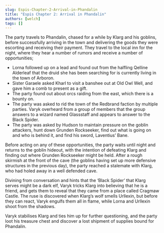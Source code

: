 ```yaml
---
slug: Espis-Chapter-2-Arrival-in-Phandalin
title: "Espis Chapter 2: Arrival in Phandalin"
authors: [welch]
tags: []
---
```


The party travels to Phandalin, chased for a while by Klarg and his goblins, before successfully arriving in the town and delivering the goods they were escorting and receiving their payment. They travel to the local inn for the night, where they hear a number of rumors and receive a number of opportunities;

<!--truncate-->
 
- Lorna followed up on a lead and found out from the halfling Qelline Alderleaf that the druid she has been searching for is currently living in the town of Arboron.
- Sister Garaele asked Kharl to visit a banshee out at Old Owl Well, and gave him a comb to present as a gift.
- The party found out about orcs raiding from the east, which there is a bounty on.
- The party was asked to rid the town of the Redbrand faction by multiple parties. Varyk overheard from a group of members that the group answers to a wizard named Glassstaff and appears to answer to the Black Spider.
- The party was asked by Hudson to maintain pressure on the goblin attackers, hunt down Grunden Rockseeker, find out what is going on and who is behind it, and find his sword, Laventius’ Bane.

Before acting on any of these opportunities, the party waits until night and returns to the goblin hideout, with the intention of defeating Klarg and finding out where Grunden Rockseeker might be held. After a rough skirmish at the front of the cave (the goblins having set up more defensive structures in the previous day), the party reached a stalemate with Klarg, who had holed away in a well defended cave.
 
Divining from conversation and hints that the ‘Black Spider’ that Klarg serves might be a dark elf, Varyk tricks Klarg into believing that he is a friend,  and gets them to reveal that they came from a place called Cragmaw Castle. The ruse is discovered when Klarg’s wolf smells Urllexin, but before they can react, Varyk engulfs them all in flame, while Lorna and Urllexin shoot from the shadows.
 
Varyk stabilises Klarg and ties him up for further questioning, and the party loot his treasure chest and discover a lost shipment of supplies bound for Phandalin.